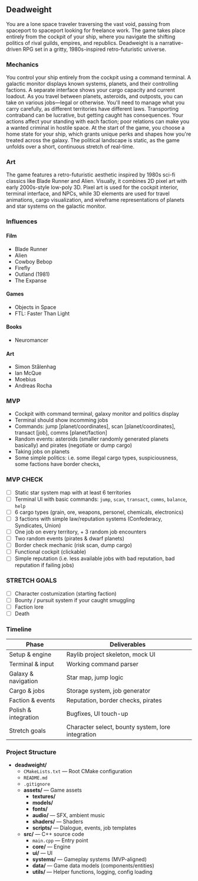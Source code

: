 ## Deadweight
You are a lone space traveler traversing the vast void, passing from spaceport to spaceport looking for freelance work. The game takes place entirely from the cockpit of your ship, where you navigate the shifting politics of rival guilds, empires, and republics. Deadweight is a narrative-driven RPG set in a gritty, 1980s-inspired retro-futuristic universe.

### Mechanics
You control your ship entirely from the cockpit using a command terminal. A galactic monitor displays known systems, planets, and their controlling factions. A separate interface shows your cargo capacity and current loadout. As you travel between planets, asteroids, and outposts, you can take on various jobs—legal or otherwise.
You'll need to manage what you carry carefully, as different territories have different laws. Transporting contraband can be lucrative, but getting caught has consequences. Your actions affect your standing with each faction; poor relations can make you a wanted criminal in hostile space.
At the start of the game, you choose a home state for your ship, which grants unique perks and shapes how you're treated across the galaxy. The political landscape is static, as the game unfolds over a short, continuous stretch of real-time.

### Art
The game features a retro-futuristic aesthetic inspired by 1980s sci-fi classics like Blade Runner and Alien. Visually, it combines 2D pixel art with early 2000s-style low-poly 3D. Pixel art is used for the cockpit interior, terminal interface, and NPCs, while 3D elements are used for travel animations, cargo visualization, and wireframe representations of planets and star systems on the galactic monitor.

### Influences
#### Film
* Blade Runner
* Alien
* Cowboy Bebop
* Firefly
* Outland (1981)
* The Expanse

#### Games
* Objects in Space
* FTL: Faster Than Light

#### Books
* Neuromancer

#### Art
* Simon Stålenhag
* Ian McQue
* Moebius
* Andreas Rocha


### MVP
* Cockpit with command terminal, galaxy monitor and politics display
* Terminal should show incomming jobs
* Commands: jump [planet/coordinates], scan [planet/coordinates], transact [job], comms [planet/faction] 
* Random events: asteroids (smaller randomly generated planets basically) and pirates (negotiate or dump cargo)
* Taking jobs on planets
* Some simple politics: i.e. some illegal cargo types, suspiciousness, some factions have border checks, 

### MVP CHECK

- [ ] Static star system map with at least 6 territories
- [ ] Terminal UI with basic commands: `jump`, `scan`, `transact`, `comms`, `balance`, `help`
- [ ] 6 cargo types (grain, ore, weapons, personel, chemicals, electronics)
- [ ] 3 factions with simple law/reputation systems (Confederacy, Syndicates, Union)
- [ ] One job on every territory, + 3 random job encounters
- [ ] Two random events (pirates & dwarf planets)
- [ ] Border check mechanic (risk scan, dump cargo)
- [ ] Functional cockpit (clickable)
- [ ] Simple reputation (i.e. less available jobs with bad reputation, bad reputation if failing jobs)

### STRETCH GOALS

- [ ] Character costumization (starting faction)
- [ ] Bounty / pursuit system if your caught smuggling 
- [ ] Faction lore 
- [ ] Death

### Timeline
| **Phase**              | **Deliverables**                                      |
|------------------------|--------------------------------------------------------|
| Setup & engine         | Raylib project skeleton, mock UI                      |
| Terminal & input       | Working command parser                                |
| Galaxy & navigation    | Star map, jump logic                                  |
| Cargo & jobs           | Storage system, job generator                         |
| Faction & events       | Reputation, border checks, pirates                    |
| Polish & integration   | Bugfixes, UI touch-up                                 |
| Stretch goals          | Character select, bounty system, lore integration     |

### Project Structure
- **deadweight/**
  - `CMakeLists.txt` — Root CMake configuration
  - `README.md`
  - `.gitignore`
  - **assets/** — Game assets 
    - **textures/**
    - **models/**
    - **fonts/**
    - **audio/** — SFX, ambient music
    - **shaders/** — Shaders
    - **scripts/** — Dialogue, events, job templates
  - **src/** — C++ source code
    - `main.cpp` — Entry point
    - **core/** — Engine
    - **ui/** — UI
    - **systems/** — Gameplay systems (MVP-aligned)
    - **data/** — Game data models (components/entities)
    - **utils/** — Helper functions, logging, config loading